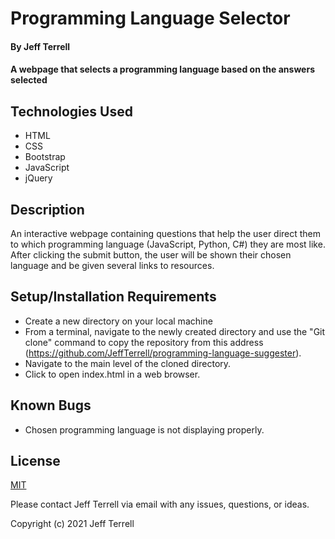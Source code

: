 # Programming Language Selector

#### By Jeff Terrell

#### A webpage that selects a programming language based on the answers selected 

## Technologies Used

* HTML
* CSS
* Bootstrap
* JavaScript
* jQuery

## Description

An interactive webpage containing questions that help the user direct them to which programming language (JavaScript, Python, C#) they are most like. After clicking the submit button, the user will be shown their chosen language and be given several links to resources.

## Setup/Installation Requirements

* Create a new directory on your local machine
* From a terminal, navigate to the newly created directory and use the "Git clone" command to copy the repository from this address (https://github.com/JeffTerrell/programming-language-suggester).
* Navigate to the main level of the cloned directory.
* Click to open index.html in a web browser.


## Known Bugs

* Chosen programming language is not displaying properly.

## License

[MIT](https://opensource.org/licenses/MIT)

Please contact Jeff Terrell via email with any issues, questions, or ideas.

Copyright (c) 2021 Jeff Terrell